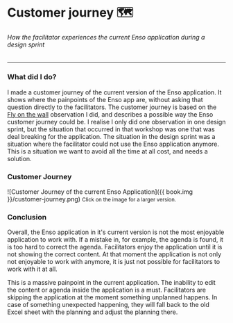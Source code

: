 # Customer journey 🗺
###### How the facilitator experiences the current Enso application during a design sprint
---

### What did I do?
I made a customer journey of the current version of the Enso application. It shows where the painpoints of the Enso app are, without asking that question directly to the facilitators. The customer journey is based on the [Fly on the wall](./fly-on-the-wall.md) observation I did, and describes a possible way the Enso customer journey could be. I realise I only did one observation in one design sprint, but the situation that occurred in that workshop was one that was deal breaking for the application. The situation in the design sprint was a situation where the facilitator could not use the Enso application anymore. This is a situation we want to avoid all the time at all cost, and needs a solution.

### Customer Journey
![Customer Journey of the current Enso Application]({{ book.img }}/customer-journey.png)
<span style="font-size: 85%">Click on the image for a larger version.</span>

### Conclusion
Overall, the Enso application in it's current version is not the most enjoyable application to work with. If a mistake in, for example, the agenda is found, it is too hard to correct the agenda. Facilitators enjoy the application until it is not showing the correct content. At that moment the application is not only not enjoyable to work with anymore, it is just not possible for facilitators to work with it at all.

This is a massive painpoint in the current application. The inability to edit the content or agenda inside the application is a must. Facilitators are skipping the application at the moment something unplanned happens. In case of something unexpected happening, they will fall back to the old Excel sheet with the planning and adjust the planning there.